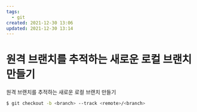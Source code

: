 ```yaml
---
tags:
  - git
created: 2021-12-30 13:06
updated: 2021-12-30 13:14
---
```


# 원격 브랜치를 추적하는 새로운 로컬 브랜치 만들기

원격 브랜치를 추적하는 새로운 로컬 브랜치 만들기

```sh
$ git checkout -b <branch> --track <remote>/<branch>
```
